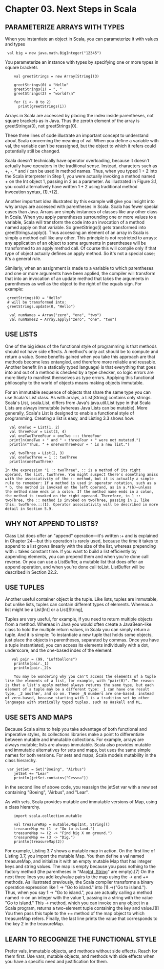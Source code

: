 # Chapter 03. Next Steps in Scala

##  PARAMETERIZE ARRAYS WITH TYPES

When you instantiate an object in Scala, you can parameterize it with values and types

```
 val big = new java.math.BigInteger("12345")
```

You parameterize an instance with types by specifying one or more types in square brackets

```
    val greetStrings = new Array[String](3)
  
    greetStrings(0) = "Hello"
    greetStrings(1) = ", "
    greetStrings(2) = "world!\n"
  
    for (i <- 0 to 2)
      print(greetStrings(i))
```

Arrays in Scala are accessed by placing the index inside parentheses, not square brackets as in Java. Thus the zeroth element of the array is greetStrings(0), not greetStrings[0].

These three lines of code illustrate an important concept to understand about Scala concerning the meaning of val. When you define a variable with val, the variable can't be reassigned, but the object to which it refers could potentially still be changed.

Scala doesn't technically have operator overloading, because it doesn't actually have operators in the traditional sense. 
Instead, characters such as +, -, *  and / can be used in method names.
Thus, when you typed 1 + 2 into the Scala interpreter in Step 1, you were actually invoking a method named + on the Int object 1, passing in 2 as a parameter. As illustrated in Figure 3.1, you could alternatively have written 1 + 2 using traditional method invocation syntax, (1).+(2).

Another important idea illustrated by this example will give you insight into why arrays are accessed with parentheses in Scala. Scala has fewer special cases than Java. Arrays are simply instances of classes like any other class in Scala. When you apply parentheses surrounding one or more values to a variable, Scala will transform the code into an invocation of a method named apply on that variable. So greetStrings(i) gets transformed into greetStrings.apply(i). Thus accessing an element of an array in Scala is simply a method call like any other. This principle is not restricted to arrays: any application of an object to some arguments in parentheses will be transformed to an apply method call. Of course this will compile only if that type of object actually defines an apply method. So it's not a special case; it's a general rule.


Similarly, when an assignment is made to a variable to which parentheses and one or more arguments have been applied, the compiler will transform that into an invocation of an update method that takes the arguments in parentheses as well as the object to the right of the equals sign. For example:

```
 greetStrings(0) = "Hello" 
 # will be transformed into:
 greetStrings.update(0, "Hello")
```

```
  val numNames = Array("zero", "one", "two")
  val numNames2 = Array.apply("zero", "one", "two")
```

## USE LISTS

One of the big ideas of the functional style of programming is that methods should not have side effects. A method's only act should be to compute and return a value. Some benefits gained when you take this approach are that methods become less entangled, and therefore more reliable and reusable. Another benefit (in a statically typed language) is that everything that goes into and out of a method is checked by a type checker, so logic errors are more likely to manifest themselves as type errors. Applying this functional philosophy to the world of objects means making objects immutable.

For an immutable sequence of objects that share the same type you can use Scala's List class. As with arrays, a List[String] contains only strings. Scala's List, scala.List, differs from Java's java.util.List type in that Scala Lists are always immutable (whereas Java Lists can be mutable). More generally, Scala's List is designed to enable a functional style of programming. Creating a list is easy, and Listing 3.3 shows how:


```
  val oneTwo = List(1, 2)
  val threeFour = List(3, 4)
  val oneTwoThreeFour = oneTwo ::: threeFour
  println(oneTwo + " and " + threeFour + " were not mutated.")
  println("Thus, " + oneTwoThreeFour + " is a new list.")

```


```
  val twoThree = List(2, 3)
  val oneTwoThree = 1 :: twoThree
  println(oneTwoThree)

In the expression "1 :: twoThree", :: is a method of its right operand, the list, twoThree. You might suspect there's something amiss with the associativity of the :: method, but it is actually a simple rule to remember: If a method is used in operator notation, such as a * b, the method is invoked on the left operand, as in a.*(b)—unless the method name ends in a colon. If the method name ends in a colon, the method is invoked on the right operand. Therefore, in 1 :: twoThree, the :: method is invoked on twoThree, passing in 1, like this: twoThree.::(1). Operator associativity will be described in more detail in Section 5.9.
```

## WHY NOT APPEND TO LISTS?

Class List does offer an "append" operation—it's written :+ and is explained in Chapter 24—but this operation is rarely used, because the time it takes to append to a list grows linearly with the size of the list, whereas prepending with :: takes constant time. If you want to build a list efficiently by appending elements, you can prepend them and when you're done call reverse. Or you can use a ListBuffer, a mutable list that does offer an append operation, and when you're done call toList. ListBuffer will be described in Section 22.2.


## USE TUPLES

Another useful container object is the tuple. Like lists, tuples are immutable, but unlike lists, tuples can contain different types of elements. Whereas a list might be a List[Int] or a List[String],

Tuples are very useful, for example, if you need to return multiple objects from a method. Whereas in Java you would often create a JavaBean-like class to hold the multiple return values, in Scala you can simply return a tuple. And it is simple: To instantiate a new tuple that holds some objects, just place the objects in parentheses, separated by commas. Once you have a tuple instantiated, you can access its elements individually with a dot, underscore, and the one-based index of the element.

```
   val pair = (99, "Luftballons")
    println(pair._1)
    println(pair._2)s

    You may be wondering why you can't access the elements of a tuple like the elements of a list, for example, with "pair(0)". The reason is that a list's apply method always returns the same type, but each element of a tuple may be a different type: _1 can have one result type, _2 another, and so on. These _N numbers are one-based, instead of zero-based, because starting with 1 is a tradition set by other languages with statically typed tuples, such as Haskell and ML.
```

## USE SETS AND MAPS

Because Scala aims to help you take advantage of both functional and imperative styles, its collections libraries make a point to differentiate between mutable and immutable collections. For example, arrays are always mutable; lists are always immutable. Scala also provides mutable and immutable alternatives for sets and maps, but uses the same simple names for both versions. For sets and maps, Scala models mutability in the class hierarchy.

```
 var jetSet = Set("Boeing", "Airbus")
    jetSet += "Lear"
    println(jetSet.contains("Cessna"))
```

in the second line of above code, you reassign the jetSet var with a new set containing "Boeing", "Airbus", and "Lear".


As with sets, Scala provides mutable and immutable versions of Map, using a class hierarchy. 

```
    import scala.collection.mutable
  
    val treasureMap = mutable.Map[Int, String]()
    treasureMap += (1 -> "Go to island.")
    treasureMap += (2 -> "Find big X on ground.")
    treasureMap += (3 -> "Dig.")
    println(treasureMap(2))
```

For example, Listing 3.7 shows a mutable map in action. On the first line of Listing 3.7, you import the mutable Map. You then define a val named treasureMap, and initialize it with an empty mutable Map that has integer keys and string values. The map is empty because you pass nothing to the factory method (the parentheses in "Map[Int, String]()" are empty).[7] On the next three lines you add key/value pairs to the map using the -> and += methods. As illustrated previously, the Scala compiler transforms a binary operation expression like 1 -> "Go to island." into (1).->("Go to island."). Thus, when you say 1 -> "Go to island.", you are actually calling a method named -> on an integer with the value 1, passing in a string with the value "Go to island." This -> method, which you can invoke on any object in a Scala program, returns a two-element tuple containing the key and value.[8] You then pass this tuple to the += method of the map object to which treasureMap refers. Finally, the last line prints the value that corresponds to the key 2 in the treasureMap.


##  LEARN TO RECOGNIZE THE FUNCTIONAL STYLE
Prefer vals, immutable objects, and methods without side effects. Reach for them first. Use vars, mutable objects, and methods with side effects when you have a specific need and justification for them.


















